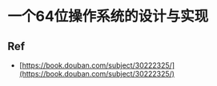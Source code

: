 # 一个64位操作系统的设计与实现


## Ref

* [https://book.douban.com/subject/30222325/](https://book.douban.com/subject/30222325/)